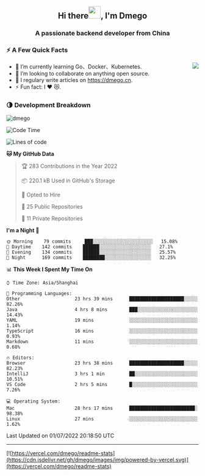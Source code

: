 <h2 align="center">Hi there<img src="https://cdn.jsdelivr.net/gh/dmego/images/img/Hi.gif" height="32" />, I'm Dmego </h2>
<h3 align="center">A passionate backend developer from China</h3>

### ⚡️ A Few Quick Facts

<img align="right" src="https://readme-stats-dmego.vercel.app/api?username=dmego&show_icons=true&icon_color=1573B3&hide_title=true&text_color=718096&bg_color=00000000&hide_border=true"/>

<ul>
    <li> 🌱 I’m currently learning Go、Docker、Kubernetes.</li>
    <li> 👯 I’m looking to collaborate on anything open source.</li>
    <li> 📝 I regulary write articles on <a href="https://dmego.cn">https://dmego.cn</a>.</li>
    <li> ⚡ Fun fact: I ❤️ 😻.</li>
</ul>

### 🌗 Development Breakdown

<img src="https://komarev.com/ghpvc/?username=dmego" alt="dmego" />

<!--START_SECTION:waka-->
![Code Time](http://img.shields.io/badge/Code%20Time-1%2C480%20hrs%208%20mins-blue)

![Lines of code](https://img.shields.io/badge/From%20Hello%20World%20I%27ve%20Written-239%20Thousand%20lines%20of%20code-blue)

**🐱 My GitHub Data** 

> 🏆 283 Contributions in the Year 2022
 > 
> 📦 220.1 kB Used in GitHub's Storage 
 > 
> 💼 Opted to Hire
 > 
> 📜 25 Public Repositories 
 > 
> 🔑 11 Private Repositories  
 > 
**I'm a Night 🦉** 

```text
🌞 Morning    79 commits     ███░░░░░░░░░░░░░░░░░░░░░░   15.08% 
🌆 Daytime    142 commits    ██████░░░░░░░░░░░░░░░░░░░   27.1% 
🌃 Evening    134 commits    ██████░░░░░░░░░░░░░░░░░░░   25.57% 
🌙 Night      169 commits    ████████░░░░░░░░░░░░░░░░░   32.25%

```


📊 **This Week I Spent My Time On** 

```text
⌚︎ Time Zone: Asia/Shanghai

💬 Programming Languages: 
Other                    23 hrs 39 mins      ████████████████████░░░░░   82.26% 
Java                     4 hrs 8 mins        ███░░░░░░░░░░░░░░░░░░░░░░   14.43% 
YAML                     19 mins             ░░░░░░░░░░░░░░░░░░░░░░░░░   1.14% 
TypeScript               16 mins             ░░░░░░░░░░░░░░░░░░░░░░░░░   0.93% 
Markdown                 11 mins             ░░░░░░░░░░░░░░░░░░░░░░░░░   0.68%

🔥 Editors: 
Browser                  23 hrs 38 mins      ████████████████████░░░░░   82.23% 
IntelliJ                 3 hrs 1 min         ██░░░░░░░░░░░░░░░░░░░░░░░   10.51% 
VS Code                  2 hrs 5 mins        █░░░░░░░░░░░░░░░░░░░░░░░░   7.26%

💻 Operating System: 
Mac                      28 hrs 17 mins      ████████████████████████░   98.38% 
Linux                    27 mins             ░░░░░░░░░░░░░░░░░░░░░░░░░   1.62%

```


 Last Updated on 01/07/2022 20:18:50 UTC
<!--END_SECTION:waka-->

---

[![https://vercel.com/dmego/readme-stats](https://cdn.jsdelivr.net/gh/dmego/images/img/powered-by-vercel.svg)](https://vercel.com/dmego/readme-stats)

